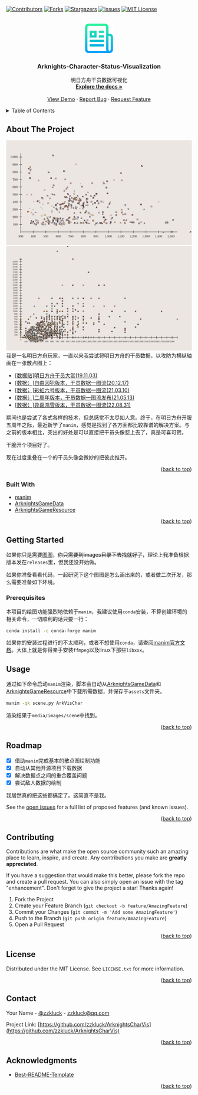 <a name="readme-top"></a>

<!-- PROJECT SHIELDS -->
[![Contributors][contributors-shield]][contributors-url]
[![Forks][forks-shield]][forks-url]
[![Stargazers][stars-shield]][stars-url]
[![Issues][issues-shield]][issues-url]
[![MIT License][license-shield]][license-url]

<!-- PROJECT LOGO -->
<br />
<div align="center">
  <a href="https://github.com/zzkluck/ArknightsCharVis">
    <img src="images/logo.png" alt="Logo" width="80" height="80">
  </a>

  <h3 align="center">Arknights-Character-Status-Visualization</h3>

  <p align="center">
    明日方舟干员数据可视化
    <br />
    <a href="https://github.com/zzkluck/ArknightsCharVis"><strong>Explore the docs »</strong></a>
    <br />
    <br />
    <a href="https://github.com/zzkluck/ArknightsCharVis">View Demo</a>
    ·
    <a href="https://github.com/zzkluck/ArknightsCharVis/issues/new?labels=bug&template=bug-report---.md">Report Bug</a>
    ·
    <a href="https://github.com/zzkluck/ArknightsCharVis/issues/new?labels=enhancement&template=feature-request---.md">Request Feature</a>
  </p>
</div>



<!-- TABLE OF CONTENTS -->
<details>
  <summary>Table of Contents</summary>
  <ol>
    <li>
      <a href="#about-the-project">About The Project</a>
      <ul>
        <li><a href="#built-with">Built With</a></li>
      </ul>
    </li>
    <li>
      <a href="#getting-started">Getting Started</a>
      <ul>
        <li><a href="#prerequisites">Prerequisites</a></li>
        <li><a href="#installation">Installation</a></li>
      </ul>
    </li>
    <li><a href="#usage">Usage</a></li>
    <li><a href="#roadmap">Roadmap</a></li>
    <li><a href="#contributing">Contributing</a></li>
    <li><a href="#license">License</a></li>
    <li><a href="#contact">Contact</a></li>
    <li><a href="#acknowledgments">Acknowledgments</a></li>
  </ol>
</details>



<!-- ABOUT THE PROJECT -->
## About The Project

![ArkVis Demo][product-demo]
![ArkVis Demo2][product-demo2]
我是一名明日方舟玩家，一直以来我尝试将明日方舟的干员数据，以攻防为横纵轴画在一张散点图上：
* [​[数据贴]明日方舟干员大赏(19.11.03)](https://ngabbs.com/read.php?tid=18959001)
* [​[数据氵]自由囚犯版本，干员数据一图流(20.12.17)](https://ngabbs.com/read.php?tid=24687178)
* [​[数据氵]彩虹六号版本，干员数据一图流(21.03.10)](https://ngabbs.com/read.php?tid=25857739)
* [​[数据氵]二周年版本，干员数据一图流发布(21.05.13)](https://ngabbs.com/read.php?tid=26739638)
* [[数据氵]异嘉鸿雪版本，干员数据一图流(22.08.31)](https://ngabbs.com/read.php?tid=33304109)

期间也是尝试了各式各样的技术，但总感觉不太尽如人意。终于，在明日方舟开服五周年之际，最近新学了`manim`，感觉是找到了各方面都比较靠谱的解决方案。与之前的版本相比，突出的好处是可以直接把干员头像怼上去了，真是可喜可贺。

干脆开个项目好了。

现在过度重叠在一个的干员头像会微妙的把彼此推开。

<p align="right">(<a href="#readme-top">back to top</a>)</p>

### Built With
* [manim](https://www.manim.community/)
* [ArknightsGameData](https://github.com/Kengxxiao/ArknightsGameData)
* [ArknightsGameResource](https://github.com/yuanyan3060/ArknightsGameResource)

<p align="right">(<a href="#readme-top">back to top</a>)</p>

<!-- GETTING STARTED -->
## Getting Started

如果你只是需要[图图](images/tutu.png)，~~你只需要到images目录下去找就好了~~，理论上我准备根据版本发在`releases`里，但我还没开始做。

如果你准备看看代码，一起研究下这个图图是怎么画出来的，或者做二次开发，那么需要准备如下环境。

### Prerequisites

本项目的绘图功能强烈地依赖于`manim`，我建议使用`conda`安装，不算创建环境的相关命令，一切顺利的话只要一行：
```bash
conda install -c conda-forge manim
```
如果你的安装过程进行的不太顺利，或者不想使用`conda`，请查阅[manim官方文档](https://www.manim.community/)。大体上就是你得亲手安装`ffmpeg`以及linux下那些`libxxx`。

<!-- USAGE EXAMPLES -->
## Usage
通过如下命令启动`manim`渲染，脚本会自动从[ArknightsGameData](https://github.com/Kengxxiao/ArknightsGameData)和[ArknightsGameResource](https://github.com/yuanyan3060/ArknightsGameResource)中下载所需数据，并保存于`assets`文件夹。
```bash
manim -qk scene.py ArkVisChar
```
渲染结果于`media/images/scene`中找到。
<p align="right">(<a href="#readme-top">back to top</a>)</p>



<!-- ROADMAP -->
## Roadmap

- [x] 借助`manim`完成基本的散点图绘制功能
- [x] 自动从其他开源项目下载数据
- [x] 解决数据点之间的重合覆盖问题
- [x] 尝试敌人数据的绘制

我居然真的把这些都搞定了。这简直不是我。

See the [open issues](https://github.com/zzkluck/ArknightsCharVis/issues) for a full list of proposed features (and known issues).

<p align="right">(<a href="#readme-top">back to top</a>)</p>



<!-- CONTRIBUTING -->
## Contributing

Contributions are what make the open source community such an amazing place to learn, inspire, and create. Any contributions you make are **greatly appreciated**.

If you have a suggestion that would make this better, please fork the repo and create a pull request. You can also simply open an issue with the tag "enhancement".
Don't forget to give the project a star! Thanks again!

1. Fork the Project
2. Create your Feature Branch (`git checkout -b feature/AmazingFeature`)
3. Commit your Changes (`git commit -m 'Add some AmazingFeature'`)
4. Push to the Branch (`git push origin feature/AmazingFeature`)
5. Open a Pull Request

<p align="right">(<a href="#readme-top">back to top</a>)</p>



<!-- LICENSE -->
## License

Distributed under the MIT License. See `LICENSE.txt` for more information.

<p align="right">(<a href="#readme-top">back to top</a>)</p>



<!-- CONTACT -->
## Contact

Your Name - [@zzkluck](https://blog.zzkluck.tech) - zzkluck@qq.com

Project Link: [https://github.com/zzkluck/ArknightsCharVis](https://github.com/zzkluck/ArknightsCharVis)

<p align="right">(<a href="#readme-top">back to top</a>)</p>



<!-- ACKNOWLEDGMENTS -->
## Acknowledgments
* [Best-README-Template](https://github.com/othneildrew/Best-README-Template)

<p align="right">(<a href="#readme-top">back to top</a>)</p>

<!-- MARKDOWN LINKS & IMAGES -->
<!-- https://www.markdownguide.org/basic-syntax/#reference-style-links -->
[contributors-shield]: https://img.shields.io/github/contributors/zzkluck/ArknightsCharVis.svg?style=for-the-badge
[contributors-url]: https://github.com/zzkluck/ArknightsCharVis/graphs/contributors
[forks-shield]: https://img.shields.io/github/forks/zzkluck/ArknightsCharVis.svg?style=for-the-badge
[forks-url]: https://github.com/zzkluck/ArknightsCharVis/network/members
[stars-shield]: https://img.shields.io/github/stars/zzkluck/ArknightsCharVis.svg?style=for-the-badge
[stars-url]: https://github.com/zzkluck/ArknightsCharVis/stargazers
[issues-shield]: https://img.shields.io/github/issues/zzkluck/ArknightsCharVis.svg?style=for-the-badge
[issues-url]: https://github.com/zzkluck/ArknightsCharVis/issues
[license-shield]: https://img.shields.io/github/license/zzkluck/ArknightsCharVis.svg?style=for-the-badge
[license-url]: https://github.com/zzkluck/ArknightsCharVis/blob/master/LICENSE.txt
[product-demo]: images/demo.png
[product-demo2]: images/demo2.png